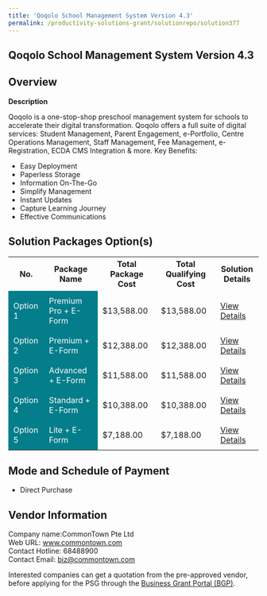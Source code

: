 ```yaml
---
title: 'Qoqolo School Management System Version 4.3'
permalink: /productivity-solutions-grant/solutionrepo/solution377
---
```


## Qoqolo School Management System Version 4.3

## Overview

**Description**

Qoqolo is a one-stop-shop preschool management system for schools to accelerate their digital transformation.  Qoqolo offers a full suite of digital services: Student Management, Parent Engagement, e-Portfolio, Centre Operations Management, Staff Management, Fee Management, e-Registration, ECDA CMS Integration & more.
Key Benefits:
-	Easy Deployment
-	Paperless Storage
-	Information On-The-Go
-	Simplify Management
-	Instant Updates
-	Capture Learning Journey
-	Effective Communications

## Solution Packages Option(s)

<table>
<tr>
<th><b>No.</b></th>
<th><b>Package Name</b></th>
<th><b>Total Package Cost</b></th>
<th><b>Total Qualifying Cost</b></th>
<th><b>Solution Details</b></th>
</tr>
<tr>
<td style='padding: 10px; background-color: #037E8A; color: #FFFFFF;'>Option 1</td>
<td style='padding: 10px; background-color: #037E8A; color: #FFFFFF;'>Premium Pro + E-Form</td>
<td style='padding: 10px;'>$13,588.00</td>
<td style='padding: 10px;'>$13,588.00</td>
<td style='padding: 10px;'><a href='/images/psg/Commontown_Desensitised_Annex_3_Part_1.pdf' target='_blank'>View Details</a></td>
</tr>
<tr>
<td style='padding: 10px; background-color: #037E8A; color: #FFFFFF;'>Option 2</td>
<td style='padding: 10px; background-color: #037E8A; color: #FFFFFF;'>Premium + E-Form</td>
<td style='padding: 10px;'>$12,388.00</td>
<td style='padding: 10px;'>$12,388.00</td>
<td style='padding: 10px;'><a href='/images/psg/Commontown_Desensitised_Annex_3_Part_2.pdf' target='_blank'>View Details</a></td>
</tr>
<tr>
<td style='padding: 10px; background-color: #037E8A; color: #FFFFFF;'>Option 3</td>
<td style='padding: 10px; background-color: #037E8A; color: #FFFFFF;'>Advanced + E-Form</td>
<td style='padding: 10px;'>$11,588.00</td>
<td style='padding: 10px;'>$11,588.00</td>
<td style='padding: 10px;'><a href='/images/psg/Commontown_Desensitised_Annex_3_Part_3.pdf' target='_blank'>View Details</a></td>
</tr>
<tr>
<td style='padding: 10px; background-color: #037E8A; color: #FFFFFF;'>Option 4</td>
<td style='padding: 10px; background-color: #037E8A; color: #FFFFFF;'>Standard + E-Form</td>
<td style='padding: 10px;'>$10,388.00</td>
<td style='padding: 10px;'>$10,388.00</td>
<td style='padding: 10px;'><a href='/images/psg/Commontown_Desensitised_Annex_3_Part_4.pdf' target='_blank'>View Details</a></td>
</tr>
<tr>
<td style='padding: 10px; background-color: #037E8A; color: #FFFFFF;'>Option 5</td>
<td style='padding: 10px; background-color: #037E8A; color: #FFFFFF;'>Lite + E-Form</td>
<td style='padding: 10px;'>$7,188.00</td>
<td style='padding: 10px;'>$7,188.00</td>
<td style='padding: 10px;'><a href='/images/psg/Commontown_Desensitised_Annex_3_Part_5.pdf' target='_blank'>View Details</a></td>
</tr>
</table>

## Mode and Schedule of Payment

 - Direct Purchase

## Vendor Information

 Company name:CommonTown Pte Ltd<br>Web URL: www.commontown.com <br>Contact Hotline: 68488900 <br>Contact Email: biz@commontown.com 

Interested companies can get a quotation from the pre-approved vendor, before applying for the PSG through the <a href='https://www.businessgrants.gov.sg/' target='_blank' rel='noopener'>Business Grant Portal (BGP)</a>.

<script src="/jquery/resize-tables.js"></script>
